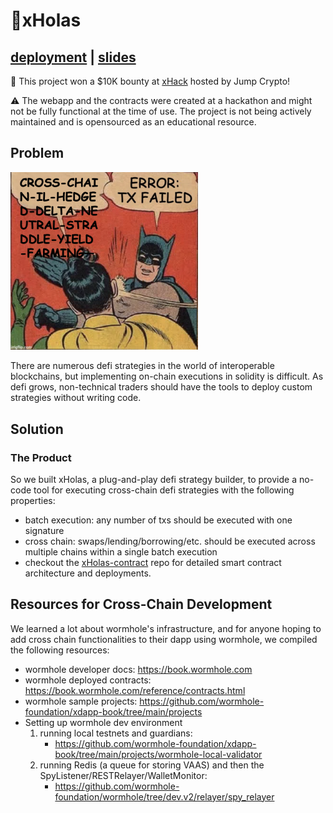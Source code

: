 # 🤞xHolas 
## [deployment](https://xholas.vercel.app) | [slides](https://docs.google.com/presentation/d/1V0T_K-vqmEk2MqcLvSJt26at3LBLFKhMuJ7ZT80KZeU/edit?usp=sharing)

💸 This project won a $10K bounty at [xHack](https://jumpcrypto.com/xhack/) hosted by Jump Crypto!

⚠️ The webapp and the contracts were created at a hackathon and might not be fully functional at the time of use. The project is not being actively maintained and is opensourced as an educational resource. 

<!-- <img src="https://github.com/xHolas-Pit/.github/blob/main/profile/distractedMeme.jpg?raw=true" width=350> -->

## Problem 

<img src="https://github.com/xHolas-Pit/.github/blob/main/profile/batmanMeme.png?raw=true" width=300>

There are numerous defi strategies in the world of interoperable blockchains, but implementing on-chain executions in solidity is difficult. As defi grows, non-technical traders should have the tools to deploy custom strategies without writing code. 

## Solution 

### The Product

So we built xHolas, a plug-and-play defi strategy builder, to provide a no-code tool for executing cross-chain defi strategies with the following properties: 
* batch execution: any number of txs should be executed with one signature
* cross chain: swaps/lending/borrowing/etc. should be executed across multiple chains within a single batch execution   
* checkout the [xHolas-contract](https://github.com/xHolas-Pit/xHolas-contract/) repo for detailed smart contract architecture and deployments. 

## Resources for Cross-Chain Development 

We learned a lot about wormhole's infrastructure, and for anyone hoping to add cross chain functionalities to their dapp using wormhole, we compiled the following resources: 
* wormhole developer docs: https://book.wormhole.com
* wormhole deployed contracts: https://book.wormhole.com/reference/contracts.html
* wormhole sample projects: https://github.com/wormhole-foundation/xdapp-book/tree/main/projects 
* Setting up wormhole dev environment 
    1. running local testnets and guardians:
       * https://github.com/wormhole-foundation/xdapp-book/tree/main/projects/wormhole-local-validator
    2. running Redis (a queue for storing VAAS) and then the SpyListener/RESTRelayer/WalletMonitor: 
       * https://github.com/wormhole-foundation/wormhole/tree/dev.v2/relayer/spy_relayer
